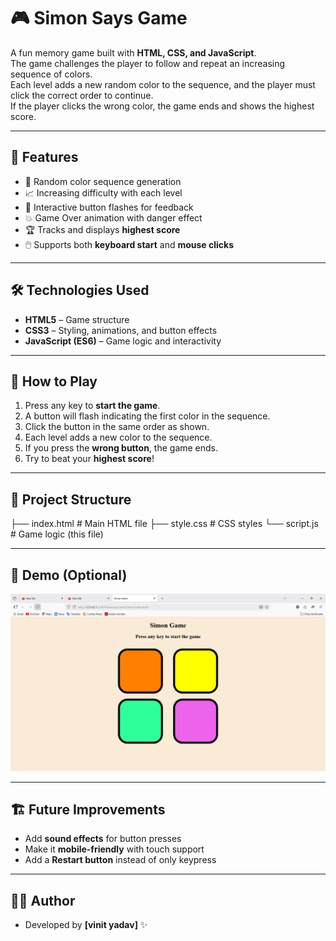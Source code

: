 # 🎮 Simon Says Game

A fun memory game built with **HTML, CSS, and JavaScript**.  
The game challenges the player to follow and repeat an increasing sequence of colors.  
Each level adds a new random color to the sequence, and the player must click the correct order to continue.  
If the player clicks the wrong color, the game ends and shows the highest score.

---

## 🚀 Features
- 🔢 Random color sequence generation
- 📈 Increasing difficulty with each level
- 🎨 Interactive button flashes for feedback
- 💥 Game Over animation with danger effect
- 🏆 Tracks and displays **highest score**
- 🖱️ Supports both **keyboard start** and **mouse clicks**

---

## 🛠️ Technologies Used
- **HTML5** – Game structure  
- **CSS3** – Styling, animations, and button effects  
- **JavaScript (ES6)** – Game logic and interactivity  

---

## 🎯 How to Play
1. Press any key to **start the game**.  
2. A button will flash indicating the first color in the sequence.  
3. Click the button in the same order as shown.  
4. Each level adds a new color to the sequence.  
5. If you press the **wrong button**, the game ends.  
6. Try to beat your **highest score**!

---

## 📂 Project Structure
├── index.html # Main HTML file
├── style.css # CSS styles
└── script.js # Game logic (this file)


---

## 📸 Demo (Optional)
![Game Screenshot](./Screenshot%202025-10-02%20232831.png)



---

## 🏗️ Future Improvements
- Add **sound effects** for button presses  
- Make it **mobile-friendly** with touch support  
- Add a **Restart button** instead of only keypress  

---

## 👨‍💻 Author
- Developed by **[vinit yadav]** ✨  
